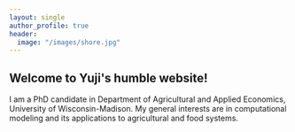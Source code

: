 ```yaml
---
layout: single
author_profile: true
header:
  image: "/images/shore.jpg"
---
```


## Welcome to Yuji's humble website!

I am a PhD candidate in Department of Agricultural and Applied Economics, University of Wisconsin-Madison. My general interests are in computational modeling and its applications to agricultural and food systems.
